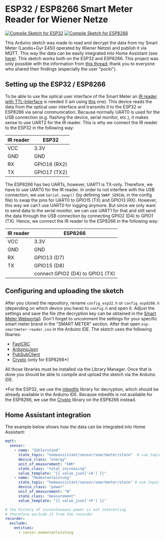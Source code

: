 # ESP32 / ESP8266 Smart Meter Reader for Wiener Netze

[![Compile Sketch for ESP32](https://github.com/aldadic/esp-smartmeter-reader/actions/workflows/compile_esp32.yml/badge.svg)](https://github.com/aldadic/esp-smartmeter-reader/actions/workflows/compile_esp32.yml)
[![Compile Sketch for ESP8266](https://github.com/aldadic/esp-smartmeter-reader/actions/workflows/compile_esp8266.yml/badge.svg)](https://github.com/aldadic/esp-smartmeter-reader/actions/workflows/compile_esp8266.yml)

This Arduino sketch was made to read and decrypt the data from my Smart Meter (Landis+Gyr E450 operated by Wiener Netze) and publish it via MQTT. This way the data can be easily integrated into Home Assistant (see [here](#home-assistant-integration)). This sketch works both on the ESP32 and ESP8266. This project was only possible with the information from [this thread](https://www.lteforum.at/mobilfunk/wiener-netze-smart-meter-auslesen.16222/); thank you to everyone who shared their findings (especially the user "pocki").

## Setting up the ESP32 / ESP8266

To be able to use the optical user interface of the Smart Meter an [IR reader with TTL-Interface](https://wiki.volkszaehler.org/hardware/controllers/ir-schreib-lesekopf-ttl-ausgang) is needed (I am using [this](https://www.ebay.de/itm/313460034498) one). This device reads the data from the optical user interface and transmits it to the ESP32 or ESP8266 via serial communication. Because normally UART0 is used for the USB connection (e.g. flashing the device, serial monitor, etc.), it makes sense to use UART2 for the IR reader. This is why we connect the IR reader to the ESP32 in the following way:

| IR reader  | ESP32        |
| ---------- | ------------ |
| VCC        | 3.3V         |
| GND        | GND          |
| RX         | GPIO16 (RX2) |
| TX         | GPIO17 (TX2) |

The ESP8266 has two UARTs, however, UART1 is TX-only. Therefore, we have to use UART0 for the IR reader. In order to not interfere with the USB connection, we use `Serial.swap()` (by defining `SWAP_SERIAL` in the config file) to swap the pins for UART0 to GPIO15 (TX) and GPIO13 (RX). However, this way we can't use UART0 for logging anymore. But since we only want to send data to the serial monitor, we can use UART1 for that and still send the data through the USB connection by connecting GPIO2 (D4) to GPIO1 (TX). Hence, we connect the IR reader to the ESP8266 in the following way:

| IR reader  | ESP8266                          |
| ---------- | -------------------------------- |
| VCC        | 3.3V                             |
| GND        | GND                              |
| RX         | GPIO13 (D7)                      |
| TX         | GPIO15 (D8)                      |
|            | connect GPIO2 (D4) to GPIO1 (TX) |

## Configuring and uploading the sketch

After you cloned the repository, rename `config_esp32.h` or `config_esp8266.h` (depending on which device you have) to `config.h` and open it. Adjust the settings and save the file (the decryption key can be obtained in the [Smart Meter Webportal](https://smartmeter-web.wienernetze.at/)). Don't forget to uncomment the settings for your specific smart meter brand in the "SMART METER" section. After that open `esp-smartmeter-reader.ino` in the Arduino IDE. The sketch uses the following libaries:

* [FastCRC](https://github.com/FrankBoesing/FastCRC)
* [ArduinoJson](https://github.com/bblanchon/ArduinoJson)
* [PubSubClient](https://github.com/knolleary/pubsubclient)
* [Crypto](https://github.com/OperatorFoundation/Crypto) (only for ESP8266*)

All those libraries must be installed via the Library Manager. Once that is done you should be able to compile and upload the sketch via the Arduino IDE.

\*For the ESP32, we use the [mbedtls](https://github.com/Mbed-TLS/mbedtls) library for decryption, which should be already available in the Arduino IDE. Because mbedtls is not available for the ESP8266, we use the [Crypto](https://github.com/OperatorFoundation/Crypto) library on the ESP8266 instead.

## Home Assistant integration

The example below shows how the data can be integrated into Home Assistant:

```yaml
mqtt:
  sensor:
    - name: "Zählerstand"
      state_topic: "homeassistant/sensor/smartmeter/state"  # use topic from config.h
      device_class: "energy"
      unit_of_measurement: "kWh"
      state_class: "total_increasing"
      value_template: "{{ value_json['+A'] }}"
    - name: "Momentanleistung"
      state_topic: "homeassistant/sensor/smartmeter/state" # use topic from config.h
      device_class: "power"
      unit_of_measurement: "W"
      state_class: "measurement"
      value_template: "{{ value_json['+P'] }}"

# the history of instantaneous power is not interesting 
# therefore exclude it from the recorder
recorder:
  exclude:
    entities:
      - sensor.momentanleistung
```
